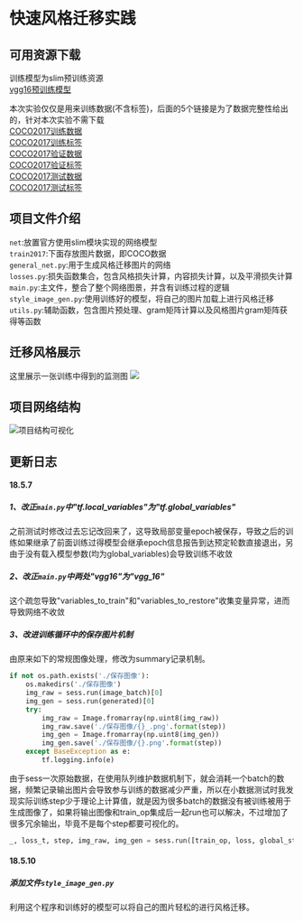 快速风格迁移实践
=============
## 可用资源下载

训练模型为slim预训练资源<br>
[vgg16预训练模型](http://download.tensorflow.org/models/vgg_16_2016_08_28.tar.gz)<br>

本次实验仅仅是用来训练数据(不含标签)，后面的5个链接是为了数据完整性给出的，针对本次实验不需下载<br>
[COCO2017训练数据](http://images.cocodataset.org/zips/train2017.zip)<br>
[COCO2017训练标签](http://images.cocodataset.org/annotations/annotations_trainval2017.zip)<br>
[COCO2017验证数据](http://images.cocodataset.org/zips/val2017.zip)<br>
[COCO2017验证标签](http://images.cocodataset.org/annotations/stuff_annotations_trainval2017.zip)<br>
[COCO2017测试数据](http://images.cocodataset.org/zips/test2017.zip)<br>
[COCO2017测试标签](http://images.cocodataset.org/annotations/image_info_test2017.zip)<br>


## 项目文件介绍
`net`:放置官方使用slim模块实现的网络模型<br>
`train2017`:下面存放图片数据，即COCO数据<br>
`general_net.py`:用于生成风格迁移图片的网络<br>
`losses.py`:损失函数集合，包含风格损失计算，内容损失计算，以及平滑损失计算<br>
`main.py`:主文件，整合了整个网络图景，并含有训练过程的逻辑<br>
`style_image_gen.py`:使用训练好的模型，将自己的图片加载上进行风格迁移<br>
`utils.py`:辅助函数，包含图片预处理、gram矩阵计算以及风格图片gram矩阵获得等函数<br>

## 迁移风格展示
这里展示一张训练中得到的监测图
![](https://github.com/Hellcatzm/FastNeuralStyleTransfer_tensorflow/blob/master/%E6%95%88%E6%9E%9C%E7%A4%BA%E6%84%8F%E5%9B%BE.png)

## 项目网络结构
![](https://github.com/Hellcatzm/FastNeuralStyleTransfer_tensorflow/blob/master/%E7%BD%91%E7%BB%9C%E7%BB%93%E6%9E%84%E7%A4%BA%E6%84%8F%E5%9B%BE.png "项目结构可视化")

## 更新日志
#### 18.5.7
##### 1、改正`main.py`中"tf.local_variables"为"tf.global_variables"
之前测试时修改过去忘记改回来了，这导致局部变量epoch被保存，导致之后的训练如果继承了前面训练过得模型会继承epoch信息报告到达预定轮数直接退出，另由于没有载入模型参数(均为global_variables)会导致训练不收敛<br>
##### 2、改正`main.py`中两处"vgg16"为"vgg_16"
这个疏忽导致"variables_to_train"和"variables_to_restore"收集变量异常，进而导致网络不收敛<br>
##### 3、改进训练循环中的保存图片机制
由原来如下的常规图像处理，修改为summary记录机制。
```Python
if not os.path.exists('./保存图像'):
    os.makedirs('./保存图像')
    img_raw = sess.run(image_batch)[0]
    img_gen = sess.run(generated)[0]
    try:
        img_raw = Image.fromarray(np.uint8(img_raw))
        img_raw.save('./保存图像/{}_.png'.format(step))
        img_gen = Image.fromarray(np.uint8(img_gen))
        img_gen.save('./保存图像/{}.png'.format(step))
    except BaseException as e:
        tf.logging.info(e)
```
由于sess一次原始数据，在使用队列维护数据机制下，就会消耗一个batch的数据，频繁记录输出图片会导致参与训练的数据减少严重，所以在小数据测试时我发现实际训练step少于理论上计算值，就是因为很多batch的数据没有被训练被用于生成图像了，如果将输出图像和train_op集成后一起run也可以解决，不过增加了很多冗余输出，毕竟不是每个step都要可视化的。
```Python
_, loss_t, step, img_raw, img_gen = sess.run([train_op, loss, global_step, image_batch, generated])
```
#### 18.5.10
##### 添加文件`style_image_gen.py`
利用这个程序和训练好的模型可以将自己的图片轻松的进行风格迁移。
